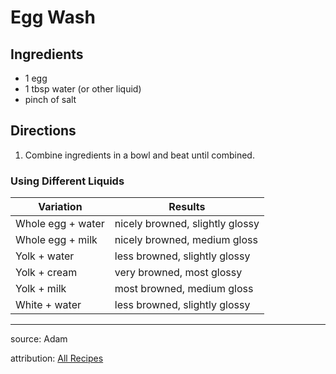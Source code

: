 # Egg Wash

## Ingredients

- 1 egg
- 1 tbsp water (or other liquid)
- pinch of salt

## Directions

1. Combine ingredients in a bowl and beat until combined.

### Using Different Liquids

| Variation         | Results                         |
| ----------------- | ------------------------------- |
| Whole egg + water | nicely browned, slightly glossy |
| Whole egg + milk  | nicely browned, medium gloss    |
| Yolk + water      | less browned, slightly glossy   |
| Yolk + cream      | very browned, most glossy       |
| Yolk + milk       | most browned, medium gloss      |
| White + water     | less browned, slightly glossy   |

---

source: Adam

attribution: [All Recipes](https://www.allrecipes.com/article/how-to-make-egg-wash/)
